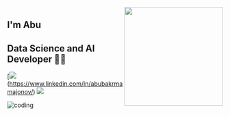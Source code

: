 <img align='right' src="https://media.giphy.com/media/M9gbBd9nbDrOTu1Mqx/giphy.gif" width="230">

## I'm Abu
## Data Science and AI Developer 👨‍💻

[![](https://img.shields.io/badge/https://www.linkedin.com/in/abubakrmamajonov/)(https://www.linkedin.com/in/abubakrmamajonov/)
[![](https://img.shields.io/badge/Gmail-mamajonov1710@gmail.com-red)](mailto:mamajonov1710@gmail.com)



<!---
Abubakr1710/Abubakr1710 is a ✨ special ✨ repository because its `README.md` (this file) appears on your GitHub profile.
You can click the Preview link to take a look at your changes.
--->
![coding](https://user-images.githubusercontent.com/62804902/162134242-396b4dc8-aaea-4fb5-bcf6-91c6d3acaa8b.gif)
